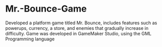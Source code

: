 # Mr.-Bounce-Game
Developed a platform game titled Mr. Bounce, includes features such as powerups, currency, a store, and enemies that gradually increase in difficulty.
Game was developed in GameMaker Studio, using the GML Programming language
